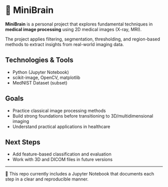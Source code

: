 # 🧠 MiniBrain

**MiniBrain** is a personal project that explores fundamental techniques in **medical image processing** using 2D medical images (X-ray, MRI).  

The project applies filtering, segmentation, thresholding, and region-based methods to extract insights from real-world imaging data.

## Technologies & Tools
- Python (Jupyter Notebook)
- scikit-image, OpenCV, matplotlib
- MedNIST Dataset (subset)

## Goals
- Practice classical image processing methods  
- Build strong foundations before transitioning to 3D/multidimensional imaging  
- Understand practical applications in healthcare

## Next Steps
- Add feature-based classification and evaluation  
- Work with 3D and DICOM files in future versions

---

📂 This repo currently includes a Jupyter Notebook that documents each step in a clear and reproducible manner.
